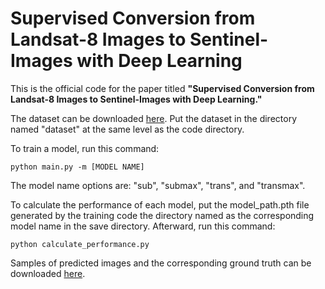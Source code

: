 # Supervised Conversion from Landsat-8 Images to Sentinel-Images with Deep Learning

This is the official code for the paper titled **"Supervised Conversion from Landsat-8 Images to Sentinel-Images with Deep Learning."**

The dataset can be downloaded [here](http://bdsrc.binus.ac.id/wawan/l8s2/dataset/). Put the dataset in the directory named "dataset" at the same level as the code directory.

To train a model, run this command:

```
python main.py -m [MODEL NAME]
```

The model name options are: "sub", "submax", "trans", and "transmax".

To calculate the performance of each model, put the model_path.pth file generated by the training code the directory named as the corresponding model name in the save directory. Afterward, run this command:

```
python calculate_performance.py
```

Samples of predicted images and the corresponding ground truth can be downloaded [here](http://bdsrc.binus.ac.id/wawan/l8s2/sample-tifs/).

